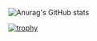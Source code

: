 ![Anurag's GitHub stats](https://github-readme-stats.vercel.app/api?username=Chickenwng&show_icons=true&theme=dark)

[![trophy](https://github-profile-trophy.vercel.app/?username=Chickenwng&theme=onedark)](https://github.com/ryo-ma/github-profile-trophy)
<!--
**Chickenwng/Chickenwng** is a ✨ _special_ ✨ repository because its `README.md` (this file) appears on your GitHub profile.

Here are some ideas to get you started:

- 🔭 I’m currently working on ...
- 🌱 I’m currently learning ...
- 👯 I’m looking to collaborate on ...
- 🤔 I’m looking for help with ...
- 💬 Ask me about ...
- 📫 How to reach me: ...
- 😄 Pronouns: ...
- ⚡ Fun fact: ...
-->
